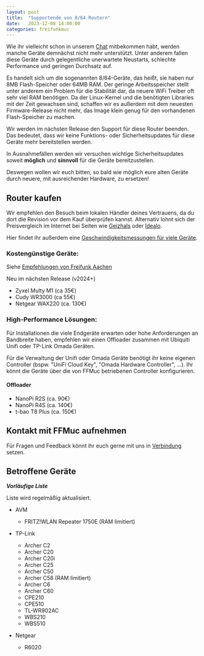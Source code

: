 ```yaml
---
layout: post
title:  "Supportende von 8/64 Routern"
date:   2023-12-08 14:00:00
categories: freifunkmuc
---
```


Wie ihr vielleicht schon in unserem [Chat](https://chat.ffmuc.net) mitbekommen habt, werden manche Geräte demnächst
nicht mehr unterstützt. Unter anderem fallen diese Geräte durch gelegentliche unerwartete Neustarts, schlechte
Performance und geringen Durchsatz auf.

Es handelt sich um die sogenannten 8/64-Geräte, das heißt, sie haben nur 8MB Flash-Speicher oder 64MB RAM. Der geringe
Arbeitsspeicher stellt unter anderem ein Problem für die Stabilität dar, da neuere WiFi Treiber oft sehr viel RAM
benötigen. Da der Linux-Kernel und die benötigten Libraries mit der Zeit gewachsen sind, schaffen wir es außerdem mit
dem neuesten Firmware-Release nicht mehr, das Image klein genug für den vorhandenen Flash-Speicher zu machen.

Wir werden im nächsten Release den Support für diese Router beenden. Das bedeutet, dass wir keine Funktions- oder
Sicherheitsupdates für diese Geräte mehr bereitstellen werden.

In Ausnahmefällen werden wir versuchen wichtige Sicherheitsupdates soweit **möglich** und **sinnvoll** für die Geräte
bereitzustellen.

Deswegen wollen wir euch bitten, so bald wie möglich eure alten Geräte durch neuere, mit
ausreichender Hardware, zu ersetzen!

## Router kaufen

Wir empfehlen den Besuch beim lokalen Händler deines Vertrauens, da du dort die Revision vor dem Kauf überprüfen
kannst. Alternativ lohnt sich der Preisvergleich im Internet bei Seiten wie [Geizhals](https://geizhals.de/) oder
[Idealo](https://www.idealo.de/).

Hier findet ihr außerdem eine [Geschwindigkeitsmessungen für viele Geräte](https://ffmuc.net/wiki/doku.php?id=knb:gluon.speed-with-wg).


### Kostengünstige Geräte:

Siehe [Empfehlungen von Freifunk Aachen](https://wiki.freifunk.net/Freifunk_Aachen/Hardware)

Neu im nächsten Release (v2024+)
* Zyxel Multy M1 (ca 35€)
* Cudy WR3000 (ca 55€)
* Netgear WAX220 (ca. 130€)


### High-Performance Lösungen:

Für Installationen die viele Endgeräte erwarten oder hohe Anforderungen an Bandbreite haben, empfehlen wir einen
Offloader zusammen mit Ubiquiti Unifi oder TP-Link Omada Geräten.

Für die Verwaltung der Unifi oder Omada Geräte benötigt ihr keine eigenen Controller (bspw. "UniFi Cloud Key",
"Omada Hardware Controller", ...). Ihr könnt die Geräte über die von FFMuc betriebenen Controller konfigurieren.


#### Offloader
* NanoPi R2S (ca. 90€)
* NanoPi R4S (ca. 140€)
* t-bao	T8 Plus	(ca. 150€)


## Kontakt mit FFMuc aufnehmen

Für Fragen und Feedback könnt ihr euch gerne mit uns in [Verbindung](https://ffmuc.net/kontakt) setzen.


## Betroffene Geräte

***Vorläufige Liste***

Liste wird regelmäßig aktualisiert.

* AVM
  * FRITZ!WLAN Repeater 1750E (RAM limitiert)

* TP-Link
  * Archer C2
  * Archer C20
  * Archer C20i
  * Archer C25
  * Archer C50
  * Archer C58 (RAM limitiert)
  * Archer C6
  * Archer C60
  * CPE210
  * CPE510
  * TL-WR902AC
  * WBS210
  * WBS510

* Netgear
  * R6020
